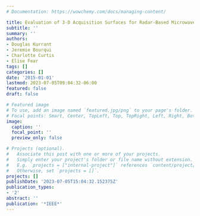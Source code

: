 ```yaml
---
# Documentation: https://wowchemy.com/docs/managing-content/

title: Evaluation of 3-D Acquisition Surfaces for Radar-Based Microwave Breast Imaging
subtitle: ''
summary: ''
authors:
- Douglas Kurrant
- Jeremie Bourqui
- Charlotte Curtis
- Elise Fear
tags: []
categories: []
date: '2015-01-01'
lastmod: 2023-07-05T09:04:32-06:00
featured: false
draft: false

# Featured image
# To use, add an image named `featured.jpg/png` to your page's folder.
# Focal points: Smart, Center, TopLeft, Top, TopRight, Left, Right, BottomLeft, Bottom, BottomRight.
image:
  caption: ''
  focal_point: ''
  preview_only: false

# Projects (optional).
#   Associate this post with one or more of your projects.
#   Simply enter your project's folder or file name without extension.
#   E.g. `projects = ["internal-project"]` references `content/project/deep-learning/index.md`.
#   Otherwise, set `projects = []`.
projects: []
publishDate: '2023-07-05T15:04:32.152375Z'
publication_types:
- '2'
abstract: ''
publication: '*IEEE*'
---
```

